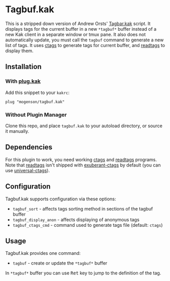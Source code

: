 # Tagbuf.kak

This is a stripped down version of Andrew Orsts' [Tagbar.kak][1] script. It
displays tags for the current buffer in a new `*tagbuf*` buffer instead
of a new Kak client in a separate window or tmux pane. It also does not
automatically update, you must call the `tagbuf` command to generate a new
list of tags. It uses [ctags][2] to  generate tags for current buffer, and
[readtags][3] to display them.

## Installation

### With [plug.kak][4]
Add this snippet to your `kakrc`:

```kak
plug "mogenson/tagbuf.kak"
```

### Without Plugin Manager
Clone this repo, and place `tagbuf.kak` to your autoload directory, or source it
manually.

## Dependencies
For this plugin to work, you need working [ctags][2] and [readtags][3] programs.
Note that [readtags][3] isn't shipped with [exuberant-ctags][2] by default (you
can use [universal-ctags][5]).

## Configuration
Tagbuf.kak supports configuration via these options:
- `tagbuf_sort` - affects tags sorting method in sections of the tagbuf buffer
- `tagbuf_display_anon` - affects displaying of anonymous tags
- `tagbuf_ctags_cmd` - command used to generate tags file (default: `ctags`)

## Usage
Tagbuf.kak provides one command:
- `tagbuf` - create or update the `*tagbuf*` buffer

In `*tagbuf*` buffer you can use <kbd>Ret</kbd> key to jump to the definition of
the tag.

[1]: https://github.com/andreyorst/tagbar.kak
[2]: http://ctags.sourceforge.net/
[3]: http://ctags.sourceforge.net/tool_support.html
[4]: https://github.com/andreyorst/plug.kak
[5]: https://github.com/universal-ctags
